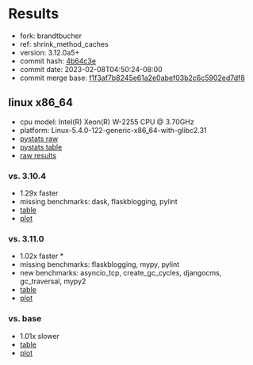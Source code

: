 # Results

- fork: brandtbucher
- ref: shrink_method_caches
- version: 3.12.0a5+
- commit hash: [4b64c3e](https://github.com/brandtbucher/cpython/commit/4b64c3e)
- commit date: 2023-02-08T04:50:24-08:00
- commit merge base: [f1f3af7b8245e61a2e0abef03b2c6c5902ed7df8](https://github.com/brandtbucher/cpython/commit/f1f3af7b8245e61a2e0abef03b2c6c5902ed7df8)

## linux x86_64

- cpu model: Intel(R) Xeon(R) W-2255 CPU @ 3.70GHz
- platform: Linux-5.4.0-122-generic-x86_64-with-glibc2.31
- [pystats raw](bm-20230208-linux-x86_64-brandtbucher-shrink_method_caches-3.12.0a5%2B-4b64c3e-pystats.json)
- [pystats table](bm-20230208-linux-x86_64-brandtbucher-shrink_method_caches-3.12.0a5%2B-4b64c3e-pystats.md)
- [raw results](bm-20230208-linux-x86_64-brandtbucher-shrink_method_caches-3.12.0a5%2B-4b64c3e.json)

### vs. 3.10.4

- 1.29x faster
- missing benchmarks: dask, flaskblogging, pylint
- [table](bm-20230208-linux-x86_64-brandtbucher-shrink_method_caches-3.12.0a5%2B-4b64c3e-vs-3.10.4.md)
- [plot](bm-20230208-linux-x86_64-brandtbucher-shrink_method_caches-3.12.0a5%2B-4b64c3e-vs-3.10.4.png)

### vs. 3.11.0

- 1.02x faster \*
- missing benchmarks: flaskblogging, mypy, pylint
- new benchmarks: asyncio_tcp, create_gc_cycles, djangocms, gc_traversal, mypy2
- [table](bm-20230208-linux-x86_64-brandtbucher-shrink_method_caches-3.12.0a5%2B-4b64c3e-vs-3.11.0.md)
- [plot](bm-20230208-linux-x86_64-brandtbucher-shrink_method_caches-3.12.0a5%2B-4b64c3e-vs-3.11.0.png)

### vs. base

- 1.01x slower
- [table](bm-20230208-linux-x86_64-brandtbucher-shrink_method_caches-3.12.0a5%2B-4b64c3e-vs-base.md)
- [plot](bm-20230208-linux-x86_64-brandtbucher-shrink_method_caches-3.12.0a5%2B-4b64c3e-vs-base.png)

